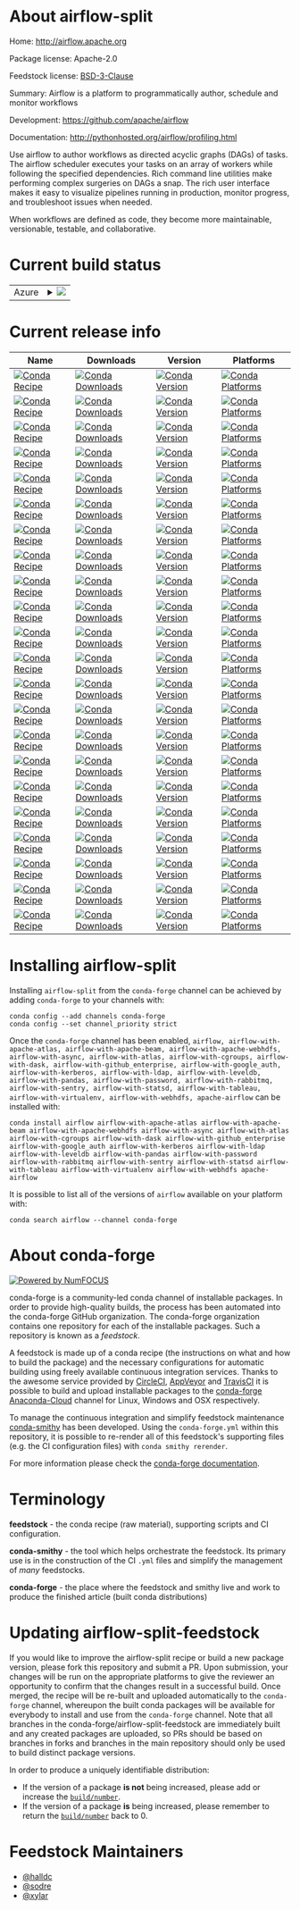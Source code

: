 About airflow-split
===================

Home: http://airflow.apache.org

Package license: Apache-2.0

Feedstock license: [BSD-3-Clause](https://github.com/conda-forge/airflow-feedstock/blob/master/LICENSE.txt)

Summary: Airflow is a platform to programmatically author, schedule and monitor
workflows


Development: https://github.com/apache/airflow

Documentation: http://pythonhosted.org/airflow/profiling.html

Use airflow to author workflows as directed acyclic graphs (DAGs)
of tasks. The airflow scheduler executes your tasks on an array of
workers while following the specified dependencies. Rich command
line utilities make performing complex surgeries on DAGs a snap.
The rich user interface makes it easy to visualize pipelines
running in production, monitor progress, and troubleshoot issues
when needed.

When workflows are defined as code, they become more maintainable,
versionable, testable, and collaborative.


Current build status
====================


<table>
    
  <tr>
    <td>Azure</td>
    <td>
      <details>
        <summary>
          <a href="https://dev.azure.com/conda-forge/feedstock-builds/_build/latest?definitionId=2673&branchName=master">
            <img src="https://dev.azure.com/conda-forge/feedstock-builds/_apis/build/status/airflow-feedstock?branchName=master">
          </a>
        </summary>
        <table>
          <thead><tr><th>Variant</th><th>Status</th></tr></thead>
          <tbody><tr>
              <td>linux_64_python3.7.____cpython</td>
              <td>
                <a href="https://dev.azure.com/conda-forge/feedstock-builds/_build/latest?definitionId=2673&branchName=master">
                  <img src="https://dev.azure.com/conda-forge/feedstock-builds/_apis/build/status/airflow-feedstock?branchName=master&jobName=linux&configuration=linux_64_python3.7.____cpython" alt="variant">
                </a>
              </td>
            </tr><tr>
              <td>linux_64_python3.8.____cpython</td>
              <td>
                <a href="https://dev.azure.com/conda-forge/feedstock-builds/_build/latest?definitionId=2673&branchName=master">
                  <img src="https://dev.azure.com/conda-forge/feedstock-builds/_apis/build/status/airflow-feedstock?branchName=master&jobName=linux&configuration=linux_64_python3.8.____cpython" alt="variant">
                </a>
              </td>
            </tr><tr>
              <td>linux_64_python3.9.____cpython</td>
              <td>
                <a href="https://dev.azure.com/conda-forge/feedstock-builds/_build/latest?definitionId=2673&branchName=master">
                  <img src="https://dev.azure.com/conda-forge/feedstock-builds/_apis/build/status/airflow-feedstock?branchName=master&jobName=linux&configuration=linux_64_python3.9.____cpython" alt="variant">
                </a>
              </td>
            </tr><tr>
              <td>osx_64_python3.7.____cpython</td>
              <td>
                <a href="https://dev.azure.com/conda-forge/feedstock-builds/_build/latest?definitionId=2673&branchName=master">
                  <img src="https://dev.azure.com/conda-forge/feedstock-builds/_apis/build/status/airflow-feedstock?branchName=master&jobName=osx&configuration=osx_64_python3.7.____cpython" alt="variant">
                </a>
              </td>
            </tr><tr>
              <td>osx_64_python3.8.____cpython</td>
              <td>
                <a href="https://dev.azure.com/conda-forge/feedstock-builds/_build/latest?definitionId=2673&branchName=master">
                  <img src="https://dev.azure.com/conda-forge/feedstock-builds/_apis/build/status/airflow-feedstock?branchName=master&jobName=osx&configuration=osx_64_python3.8.____cpython" alt="variant">
                </a>
              </td>
            </tr><tr>
              <td>osx_64_python3.9.____cpython</td>
              <td>
                <a href="https://dev.azure.com/conda-forge/feedstock-builds/_build/latest?definitionId=2673&branchName=master">
                  <img src="https://dev.azure.com/conda-forge/feedstock-builds/_apis/build/status/airflow-feedstock?branchName=master&jobName=osx&configuration=osx_64_python3.9.____cpython" alt="variant">
                </a>
              </td>
            </tr>
          </tbody>
        </table>
      </details>
    </td>
  </tr>
</table>

Current release info
====================

| Name | Downloads | Version | Platforms |
| --- | --- | --- | --- |
| [![Conda Recipe](https://img.shields.io/badge/recipe-airflow-green.svg)](https://anaconda.org/conda-forge/airflow) | [![Conda Downloads](https://img.shields.io/conda/dn/conda-forge/airflow.svg)](https://anaconda.org/conda-forge/airflow) | [![Conda Version](https://img.shields.io/conda/vn/conda-forge/airflow.svg)](https://anaconda.org/conda-forge/airflow) | [![Conda Platforms](https://img.shields.io/conda/pn/conda-forge/airflow.svg)](https://anaconda.org/conda-forge/airflow) |
| [![Conda Recipe](https://img.shields.io/badge/recipe-airflow--with--apache--atlas-green.svg)](https://anaconda.org/conda-forge/airflow-with-apache-atlas) | [![Conda Downloads](https://img.shields.io/conda/dn/conda-forge/airflow-with-apache-atlas.svg)](https://anaconda.org/conda-forge/airflow-with-apache-atlas) | [![Conda Version](https://img.shields.io/conda/vn/conda-forge/airflow-with-apache-atlas.svg)](https://anaconda.org/conda-forge/airflow-with-apache-atlas) | [![Conda Platforms](https://img.shields.io/conda/pn/conda-forge/airflow-with-apache-atlas.svg)](https://anaconda.org/conda-forge/airflow-with-apache-atlas) |
| [![Conda Recipe](https://img.shields.io/badge/recipe-airflow--with--apache--beam-green.svg)](https://anaconda.org/conda-forge/airflow-with-apache-beam) | [![Conda Downloads](https://img.shields.io/conda/dn/conda-forge/airflow-with-apache-beam.svg)](https://anaconda.org/conda-forge/airflow-with-apache-beam) | [![Conda Version](https://img.shields.io/conda/vn/conda-forge/airflow-with-apache-beam.svg)](https://anaconda.org/conda-forge/airflow-with-apache-beam) | [![Conda Platforms](https://img.shields.io/conda/pn/conda-forge/airflow-with-apache-beam.svg)](https://anaconda.org/conda-forge/airflow-with-apache-beam) |
| [![Conda Recipe](https://img.shields.io/badge/recipe-airflow--with--apache--webhdfs-green.svg)](https://anaconda.org/conda-forge/airflow-with-apache-webhdfs) | [![Conda Downloads](https://img.shields.io/conda/dn/conda-forge/airflow-with-apache-webhdfs.svg)](https://anaconda.org/conda-forge/airflow-with-apache-webhdfs) | [![Conda Version](https://img.shields.io/conda/vn/conda-forge/airflow-with-apache-webhdfs.svg)](https://anaconda.org/conda-forge/airflow-with-apache-webhdfs) | [![Conda Platforms](https://img.shields.io/conda/pn/conda-forge/airflow-with-apache-webhdfs.svg)](https://anaconda.org/conda-forge/airflow-with-apache-webhdfs) |
| [![Conda Recipe](https://img.shields.io/badge/recipe-airflow--with--async-green.svg)](https://anaconda.org/conda-forge/airflow-with-async) | [![Conda Downloads](https://img.shields.io/conda/dn/conda-forge/airflow-with-async.svg)](https://anaconda.org/conda-forge/airflow-with-async) | [![Conda Version](https://img.shields.io/conda/vn/conda-forge/airflow-with-async.svg)](https://anaconda.org/conda-forge/airflow-with-async) | [![Conda Platforms](https://img.shields.io/conda/pn/conda-forge/airflow-with-async.svg)](https://anaconda.org/conda-forge/airflow-with-async) |
| [![Conda Recipe](https://img.shields.io/badge/recipe-airflow--with--atlas-green.svg)](https://anaconda.org/conda-forge/airflow-with-atlas) | [![Conda Downloads](https://img.shields.io/conda/dn/conda-forge/airflow-with-atlas.svg)](https://anaconda.org/conda-forge/airflow-with-atlas) | [![Conda Version](https://img.shields.io/conda/vn/conda-forge/airflow-with-atlas.svg)](https://anaconda.org/conda-forge/airflow-with-atlas) | [![Conda Platforms](https://img.shields.io/conda/pn/conda-forge/airflow-with-atlas.svg)](https://anaconda.org/conda-forge/airflow-with-atlas) |
| [![Conda Recipe](https://img.shields.io/badge/recipe-airflow--with--cgroups-green.svg)](https://anaconda.org/conda-forge/airflow-with-cgroups) | [![Conda Downloads](https://img.shields.io/conda/dn/conda-forge/airflow-with-cgroups.svg)](https://anaconda.org/conda-forge/airflow-with-cgroups) | [![Conda Version](https://img.shields.io/conda/vn/conda-forge/airflow-with-cgroups.svg)](https://anaconda.org/conda-forge/airflow-with-cgroups) | [![Conda Platforms](https://img.shields.io/conda/pn/conda-forge/airflow-with-cgroups.svg)](https://anaconda.org/conda-forge/airflow-with-cgroups) |
| [![Conda Recipe](https://img.shields.io/badge/recipe-airflow--with--dask-green.svg)](https://anaconda.org/conda-forge/airflow-with-dask) | [![Conda Downloads](https://img.shields.io/conda/dn/conda-forge/airflow-with-dask.svg)](https://anaconda.org/conda-forge/airflow-with-dask) | [![Conda Version](https://img.shields.io/conda/vn/conda-forge/airflow-with-dask.svg)](https://anaconda.org/conda-forge/airflow-with-dask) | [![Conda Platforms](https://img.shields.io/conda/pn/conda-forge/airflow-with-dask.svg)](https://anaconda.org/conda-forge/airflow-with-dask) |
| [![Conda Recipe](https://img.shields.io/badge/recipe-airflow--with--github_enterprise-green.svg)](https://anaconda.org/conda-forge/airflow-with-github_enterprise) | [![Conda Downloads](https://img.shields.io/conda/dn/conda-forge/airflow-with-github_enterprise.svg)](https://anaconda.org/conda-forge/airflow-with-github_enterprise) | [![Conda Version](https://img.shields.io/conda/vn/conda-forge/airflow-with-github_enterprise.svg)](https://anaconda.org/conda-forge/airflow-with-github_enterprise) | [![Conda Platforms](https://img.shields.io/conda/pn/conda-forge/airflow-with-github_enterprise.svg)](https://anaconda.org/conda-forge/airflow-with-github_enterprise) |
| [![Conda Recipe](https://img.shields.io/badge/recipe-airflow--with--google_auth-green.svg)](https://anaconda.org/conda-forge/airflow-with-google_auth) | [![Conda Downloads](https://img.shields.io/conda/dn/conda-forge/airflow-with-google_auth.svg)](https://anaconda.org/conda-forge/airflow-with-google_auth) | [![Conda Version](https://img.shields.io/conda/vn/conda-forge/airflow-with-google_auth.svg)](https://anaconda.org/conda-forge/airflow-with-google_auth) | [![Conda Platforms](https://img.shields.io/conda/pn/conda-forge/airflow-with-google_auth.svg)](https://anaconda.org/conda-forge/airflow-with-google_auth) |
| [![Conda Recipe](https://img.shields.io/badge/recipe-airflow--with--kerberos-green.svg)](https://anaconda.org/conda-forge/airflow-with-kerberos) | [![Conda Downloads](https://img.shields.io/conda/dn/conda-forge/airflow-with-kerberos.svg)](https://anaconda.org/conda-forge/airflow-with-kerberos) | [![Conda Version](https://img.shields.io/conda/vn/conda-forge/airflow-with-kerberos.svg)](https://anaconda.org/conda-forge/airflow-with-kerberos) | [![Conda Platforms](https://img.shields.io/conda/pn/conda-forge/airflow-with-kerberos.svg)](https://anaconda.org/conda-forge/airflow-with-kerberos) |
| [![Conda Recipe](https://img.shields.io/badge/recipe-airflow--with--ldap-green.svg)](https://anaconda.org/conda-forge/airflow-with-ldap) | [![Conda Downloads](https://img.shields.io/conda/dn/conda-forge/airflow-with-ldap.svg)](https://anaconda.org/conda-forge/airflow-with-ldap) | [![Conda Version](https://img.shields.io/conda/vn/conda-forge/airflow-with-ldap.svg)](https://anaconda.org/conda-forge/airflow-with-ldap) | [![Conda Platforms](https://img.shields.io/conda/pn/conda-forge/airflow-with-ldap.svg)](https://anaconda.org/conda-forge/airflow-with-ldap) |
| [![Conda Recipe](https://img.shields.io/badge/recipe-airflow--with--leveldb-green.svg)](https://anaconda.org/conda-forge/airflow-with-leveldb) | [![Conda Downloads](https://img.shields.io/conda/dn/conda-forge/airflow-with-leveldb.svg)](https://anaconda.org/conda-forge/airflow-with-leveldb) | [![Conda Version](https://img.shields.io/conda/vn/conda-forge/airflow-with-leveldb.svg)](https://anaconda.org/conda-forge/airflow-with-leveldb) | [![Conda Platforms](https://img.shields.io/conda/pn/conda-forge/airflow-with-leveldb.svg)](https://anaconda.org/conda-forge/airflow-with-leveldb) |
| [![Conda Recipe](https://img.shields.io/badge/recipe-airflow--with--pandas-green.svg)](https://anaconda.org/conda-forge/airflow-with-pandas) | [![Conda Downloads](https://img.shields.io/conda/dn/conda-forge/airflow-with-pandas.svg)](https://anaconda.org/conda-forge/airflow-with-pandas) | [![Conda Version](https://img.shields.io/conda/vn/conda-forge/airflow-with-pandas.svg)](https://anaconda.org/conda-forge/airflow-with-pandas) | [![Conda Platforms](https://img.shields.io/conda/pn/conda-forge/airflow-with-pandas.svg)](https://anaconda.org/conda-forge/airflow-with-pandas) |
| [![Conda Recipe](https://img.shields.io/badge/recipe-airflow--with--password-green.svg)](https://anaconda.org/conda-forge/airflow-with-password) | [![Conda Downloads](https://img.shields.io/conda/dn/conda-forge/airflow-with-password.svg)](https://anaconda.org/conda-forge/airflow-with-password) | [![Conda Version](https://img.shields.io/conda/vn/conda-forge/airflow-with-password.svg)](https://anaconda.org/conda-forge/airflow-with-password) | [![Conda Platforms](https://img.shields.io/conda/pn/conda-forge/airflow-with-password.svg)](https://anaconda.org/conda-forge/airflow-with-password) |
| [![Conda Recipe](https://img.shields.io/badge/recipe-airflow--with--rabbitmq-green.svg)](https://anaconda.org/conda-forge/airflow-with-rabbitmq) | [![Conda Downloads](https://img.shields.io/conda/dn/conda-forge/airflow-with-rabbitmq.svg)](https://anaconda.org/conda-forge/airflow-with-rabbitmq) | [![Conda Version](https://img.shields.io/conda/vn/conda-forge/airflow-with-rabbitmq.svg)](https://anaconda.org/conda-forge/airflow-with-rabbitmq) | [![Conda Platforms](https://img.shields.io/conda/pn/conda-forge/airflow-with-rabbitmq.svg)](https://anaconda.org/conda-forge/airflow-with-rabbitmq) |
| [![Conda Recipe](https://img.shields.io/badge/recipe-airflow--with--sentry-green.svg)](https://anaconda.org/conda-forge/airflow-with-sentry) | [![Conda Downloads](https://img.shields.io/conda/dn/conda-forge/airflow-with-sentry.svg)](https://anaconda.org/conda-forge/airflow-with-sentry) | [![Conda Version](https://img.shields.io/conda/vn/conda-forge/airflow-with-sentry.svg)](https://anaconda.org/conda-forge/airflow-with-sentry) | [![Conda Platforms](https://img.shields.io/conda/pn/conda-forge/airflow-with-sentry.svg)](https://anaconda.org/conda-forge/airflow-with-sentry) |
| [![Conda Recipe](https://img.shields.io/badge/recipe-airflow--with--statsd-green.svg)](https://anaconda.org/conda-forge/airflow-with-statsd) | [![Conda Downloads](https://img.shields.io/conda/dn/conda-forge/airflow-with-statsd.svg)](https://anaconda.org/conda-forge/airflow-with-statsd) | [![Conda Version](https://img.shields.io/conda/vn/conda-forge/airflow-with-statsd.svg)](https://anaconda.org/conda-forge/airflow-with-statsd) | [![Conda Platforms](https://img.shields.io/conda/pn/conda-forge/airflow-with-statsd.svg)](https://anaconda.org/conda-forge/airflow-with-statsd) |
| [![Conda Recipe](https://img.shields.io/badge/recipe-airflow--with--tableau-green.svg)](https://anaconda.org/conda-forge/airflow-with-tableau) | [![Conda Downloads](https://img.shields.io/conda/dn/conda-forge/airflow-with-tableau.svg)](https://anaconda.org/conda-forge/airflow-with-tableau) | [![Conda Version](https://img.shields.io/conda/vn/conda-forge/airflow-with-tableau.svg)](https://anaconda.org/conda-forge/airflow-with-tableau) | [![Conda Platforms](https://img.shields.io/conda/pn/conda-forge/airflow-with-tableau.svg)](https://anaconda.org/conda-forge/airflow-with-tableau) |
| [![Conda Recipe](https://img.shields.io/badge/recipe-airflow--with--virtualenv-green.svg)](https://anaconda.org/conda-forge/airflow-with-virtualenv) | [![Conda Downloads](https://img.shields.io/conda/dn/conda-forge/airflow-with-virtualenv.svg)](https://anaconda.org/conda-forge/airflow-with-virtualenv) | [![Conda Version](https://img.shields.io/conda/vn/conda-forge/airflow-with-virtualenv.svg)](https://anaconda.org/conda-forge/airflow-with-virtualenv) | [![Conda Platforms](https://img.shields.io/conda/pn/conda-forge/airflow-with-virtualenv.svg)](https://anaconda.org/conda-forge/airflow-with-virtualenv) |
| [![Conda Recipe](https://img.shields.io/badge/recipe-airflow--with--webhdfs-green.svg)](https://anaconda.org/conda-forge/airflow-with-webhdfs) | [![Conda Downloads](https://img.shields.io/conda/dn/conda-forge/airflow-with-webhdfs.svg)](https://anaconda.org/conda-forge/airflow-with-webhdfs) | [![Conda Version](https://img.shields.io/conda/vn/conda-forge/airflow-with-webhdfs.svg)](https://anaconda.org/conda-forge/airflow-with-webhdfs) | [![Conda Platforms](https://img.shields.io/conda/pn/conda-forge/airflow-with-webhdfs.svg)](https://anaconda.org/conda-forge/airflow-with-webhdfs) |
| [![Conda Recipe](https://img.shields.io/badge/recipe-apache--airflow-green.svg)](https://anaconda.org/conda-forge/apache-airflow) | [![Conda Downloads](https://img.shields.io/conda/dn/conda-forge/apache-airflow.svg)](https://anaconda.org/conda-forge/apache-airflow) | [![Conda Version](https://img.shields.io/conda/vn/conda-forge/apache-airflow.svg)](https://anaconda.org/conda-forge/apache-airflow) | [![Conda Platforms](https://img.shields.io/conda/pn/conda-forge/apache-airflow.svg)](https://anaconda.org/conda-forge/apache-airflow) |

Installing airflow-split
========================

Installing `airflow-split` from the `conda-forge` channel can be achieved by adding `conda-forge` to your channels with:

```
conda config --add channels conda-forge
conda config --set channel_priority strict
```

Once the `conda-forge` channel has been enabled, `airflow, airflow-with-apache-atlas, airflow-with-apache-beam, airflow-with-apache-webhdfs, airflow-with-async, airflow-with-atlas, airflow-with-cgroups, airflow-with-dask, airflow-with-github_enterprise, airflow-with-google_auth, airflow-with-kerberos, airflow-with-ldap, airflow-with-leveldb, airflow-with-pandas, airflow-with-password, airflow-with-rabbitmq, airflow-with-sentry, airflow-with-statsd, airflow-with-tableau, airflow-with-virtualenv, airflow-with-webhdfs, apache-airflow` can be installed with:

```
conda install airflow airflow-with-apache-atlas airflow-with-apache-beam airflow-with-apache-webhdfs airflow-with-async airflow-with-atlas airflow-with-cgroups airflow-with-dask airflow-with-github_enterprise airflow-with-google_auth airflow-with-kerberos airflow-with-ldap airflow-with-leveldb airflow-with-pandas airflow-with-password airflow-with-rabbitmq airflow-with-sentry airflow-with-statsd airflow-with-tableau airflow-with-virtualenv airflow-with-webhdfs apache-airflow
```

It is possible to list all of the versions of `airflow` available on your platform with:

```
conda search airflow --channel conda-forge
```


About conda-forge
=================

[![Powered by NumFOCUS](https://img.shields.io/badge/powered%20by-NumFOCUS-orange.svg?style=flat&colorA=E1523D&colorB=007D8A)](http://numfocus.org)

conda-forge is a community-led conda channel of installable packages.
In order to provide high-quality builds, the process has been automated into the
conda-forge GitHub organization. The conda-forge organization contains one repository
for each of the installable packages. Such a repository is known as a *feedstock*.

A feedstock is made up of a conda recipe (the instructions on what and how to build
the package) and the necessary configurations for automatic building using freely
available continuous integration services. Thanks to the awesome service provided by
[CircleCI](https://circleci.com/), [AppVeyor](https://www.appveyor.com/)
and [TravisCI](https://travis-ci.com/) it is possible to build and upload installable
packages to the [conda-forge](https://anaconda.org/conda-forge)
[Anaconda-Cloud](https://anaconda.org/) channel for Linux, Windows and OSX respectively.

To manage the continuous integration and simplify feedstock maintenance
[conda-smithy](https://github.com/conda-forge/conda-smithy) has been developed.
Using the ``conda-forge.yml`` within this repository, it is possible to re-render all of
this feedstock's supporting files (e.g. the CI configuration files) with ``conda smithy rerender``.

For more information please check the [conda-forge documentation](https://conda-forge.org/docs/).

Terminology
===========

**feedstock** - the conda recipe (raw material), supporting scripts and CI configuration.

**conda-smithy** - the tool which helps orchestrate the feedstock.
                   Its primary use is in the construction of the CI ``.yml`` files
                   and simplify the management of *many* feedstocks.

**conda-forge** - the place where the feedstock and smithy live and work to
                  produce the finished article (built conda distributions)


Updating airflow-split-feedstock
================================

If you would like to improve the airflow-split recipe or build a new
package version, please fork this repository and submit a PR. Upon submission,
your changes will be run on the appropriate platforms to give the reviewer an
opportunity to confirm that the changes result in a successful build. Once
merged, the recipe will be re-built and uploaded automatically to the
`conda-forge` channel, whereupon the built conda packages will be available for
everybody to install and use from the `conda-forge` channel.
Note that all branches in the conda-forge/airflow-split-feedstock are
immediately built and any created packages are uploaded, so PRs should be based
on branches in forks and branches in the main repository should only be used to
build distinct package versions.

In order to produce a uniquely identifiable distribution:
 * If the version of a package **is not** being increased, please add or increase
   the [``build/number``](https://docs.conda.io/projects/conda-build/en/latest/resources/define-metadata.html#build-number-and-string).
 * If the version of a package **is** being increased, please remember to return
   the [``build/number``](https://docs.conda.io/projects/conda-build/en/latest/resources/define-metadata.html#build-number-and-string)
   back to 0.

Feedstock Maintainers
=====================

* [@halldc](https://github.com/halldc/)
* [@sodre](https://github.com/sodre/)
* [@xylar](https://github.com/xylar/)

